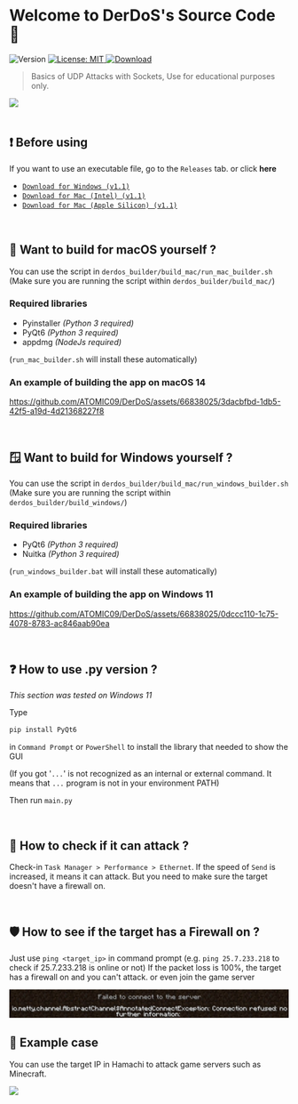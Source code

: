 <h1 align="left">Welcome to DerDoS's Source Code 👀</h1>
<p>
  <img alt="Version" src="https://img.shields.io/badge/version-1.2-blue.svg?cacheSeconds=2592000" />
  <a href="#" target="_blank">
    <img alt="License: MIT" src="https://img.shields.io/badge/License-GPLv3-yellow.svg" />
  </a>
  <a href="https://github.com/ATOMIC09/DerDoS/tags">
      <img alt="Download" src="https://img.shields.io/github/downloads/ATOMIC09/DerDoS/total" />
  </a>
</p>

> Basics of UDP Attacks with Sockets, Use for educational purposes only.
<img src ="https://github.com/ATOMIC09/DerDoS/assets/66838025/3cc6273a-c6dc-4eea-b027-c360b20f09a0" />
<br>
<br>

## ❗ Before using
If you want to use an executable file, go to the `Releases` tab. or click **here**
- [`Download for Windows (v1.1)`](https://github.com/ATOMIC09/DerDoS/releases/download/v1.1/DerDos-1.1-windows-x86_64.exe)
- [`Download for Mac (Intel) (v1.1)`](https://github.com/ATOMIC09/DerDoS/releases/download/v1.1/DerDos-1.1-mac-x86_64.dmg)
- [`Download for Mac (Apple Silicon) (v1.1)`](https://github.com/ATOMIC09/DerDoS/releases/download/v1.1/DerDos-1.1-mac-arm64.dmg)

<br>

## 🍎 Want to build for macOS yourself ? 
You can use the script in `derdos_builder/build_mac/run_mac_builder.sh` (Make sure you are running the script within `derdos_builder/build_mac/`)

### Required libraries
- Pyinstaller *(Python 3 required)*
- PyQt6 *(Python 3 required)*
- appdmg *(NodeJs required)*

(`run_mac_builder.sh` will install these automatically)

### An example of building the app on macOS 14
https://github.com/ATOMIC09/DerDoS/assets/66838025/3dacbfbd-1db5-42f5-a19d-4d21368227f8

<br>

## 🪟 Want to build for Windows yourself ? 
You can use the script in `derdos_builder/build_mac/run_windows_builder.sh` (Make sure you are running the script within `derdos_builder/build_windows/`)

### Required libraries
- PyQt6 *(Python 3 required)*
- Nuitka *(Python 3 required)*

(`run_windows_builder.bat` will install these automatically)

### An example of building the app on Windows 11
https://github.com/ATOMIC09/DerDoS/assets/66838025/0dccc110-1c75-4078-8783-ac846aab90ea

<br>

## ❓ How to use .py version ?
*This section was tested on Windows 11*

Type
```sh
pip install PyQt6
```
in `Command Prompt` or `PowerShell` to install the library that needed to show the GUI

(If you got '`...`' is not recognized as an internal or external command. It means that `...` program is not in your environment PATH)

Then run `main.py`

<br>

## 🤔 How to check if it can attack ?

Check-in `Task Manager > Performance > Ethernet`.
If the speed of `Send` is increased, it means it can attack.
But you need to make sure the target doesn't have a firewall on.

<br>

## 🛡 How to see if the target has a Firewall on ?

Just use `ping <target_ip>` in command prompt
(e.g. `ping 25.7.233.218` to check if 25.7.233.218 is online or not)
If the packet loss is 100%, the target has a firewall on and you can't attack. or even join the game server

<img src ="https://raw.githubusercontent.com/ATOMIC09/DerDoS/main/derdos_builder/asset/mc_firewall_on.jpg" />
<br>

## 🚀 Example case
You can use the target IP in Hamachi to attack game servers such as Minecraft.

<img src ="https://github.com/user-attachments/assets/00da0874-3276-409f-bf6c-1e1a406473ac" />
